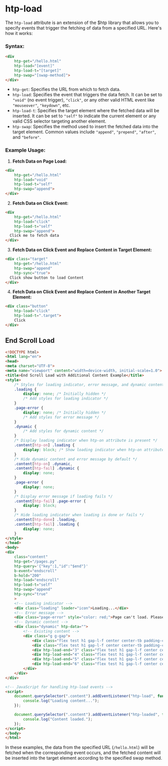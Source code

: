 # htp-load

The `htp-load` attribute is an extension of the $htp library that allows you to specify events that trigger the fetching of data from a specified URL. Here's how it works:

### Syntax:
```html
<div
    htp-get="/hello.html"
    htp-load="[event]"
    htp-load-t="[target]"
    htp-swap="[swap-method]">
</div>
```

- `htp-get`: Specifies the URL from which to fetch data.
- `htp-load`: Specifies the event that triggers the data fetch. It can be set to `"void"` (no event trigger), `"click"`, or any other valid HTML event like `"mouseover"`, `"keydown"`, etc.
- `htp-load-t`: Specifies the target element where the fetched data will be inserted. It can be set to `"self"` to indicate the current element or any valid CSS selector targeting another element.
- `htp-swap`: Specifies the method used to insert the fetched data into the target element. Common values include `"append"`, `"prepend"`, `"after"`, and `"before"`. 

### Example Usage:

1. **Fetch Data on Page Load:**
```html
<div
    htp-get="/hello.html"
    htp-load="void"
    htp-load-t="self"
    htp-swap="append">
</div>
```

2. **Fetch Data on Click Event:**
```html
<div 
    htp-get="/hello.html"
    htp-load="click"
    htp-load-t="self"
    htp-swap="append">
  Click me to fetch data
</div>
```

3. **Fetch Data on Click Event and Replace Content in Target Element:**
```html
<div class="target"
    htp-get="/hello.html"
    htp-swap="append"
    htp-sync="true">
  Click show button to load Content
</div>
```

4. **Fetch Data on Click Event and Replace Content in Another Target Element:**
```html
<div class="button"
    htp-load="click"
    htp-load-t=".target">
    Click
</div>
```

## End Scroll Load
```html
<!DOCTYPE html>
<html lang="en">
<head>
<meta charset="UTF-8">
<meta name="viewport" content="width=device-width, initial-scale=1.0">
<title>End Scroll Load with Additional Content Example</title>
<style>
    /* Styles for loading indicator, error message, and dynamic content */
    .loading {
        display: none; /* Initially hidden */
        /* Add styles for loading indicator */
    }
    .page-error {
        display: none; /* Initially hidden */
        /* Add styles for error message */
    }
    .dynamic {
        /* Add styles for dynamic content */
    }
    /* Display loading indicator when htp-on attribute is present */
    .content[htp-on] .loading {
        display: block; /* Show loading indicator when htp-on attribute is present */
    }
    /* Hide dynamic content and error message by default */
    .content[htp-on] .dynamic,
    .content[htp-fail] .dynamic {
        display: none;
    }
    .page-error {
        display: none;
    }
    /* Display error message if loading fails */
    .content[htp-fail] .page-error {
        display: block;
    }
    /* Hide loading indicator when loading is done or fails */
    .content[htp-done] .loading, 
    .content[htp-fail] .loading {
        display: none;
    }
</style>
</head>
<body>
<div 
    class="content"
    htp-get="/pages.py"
    htp-query='{"key":1,"id":"$end"}'  
    b-event="endscroll"  
    b-hold="200"    
    htp-load="endscroll" 
    htp-load-t="self" 
    htp-swap="append"  
    htp-sync="true"
    >
    <!-- Loading indicator -->
    <div class="loading" loader="icon">Loading...</div>
    <!-- Error message -->
    <div class="page-error" style="color: red;">Page can't load. Please try again!</div>
    <!-- Dynamic content -->
    <div class="dynamic" htp-data="">
        <!-- Existing content -->
        <div class="g g-gap">
            <div class="flex test h1 gap-l-f center center-tb padding-cnt">1</div>
            <div class="flex test h1 gap-l-f center center-tb padding-cnt">2</div>
            <div htp-load-end="3" class="flex test h1 gap-l-f center center-tb padding-cnt">3</div>
            <div htp-load-end="4" class="flex test h1 gap-l-f center center-tb padding-cnt">4</div>
            <div htp-load-end="5" class="flex test h1 gap-l-f center center-tb padding-cnt">5</div>
            <div htp-load-end="6" class="flex test h1 gap-l-f center center-tb padding-cnt">6</div>
        </div>
    </div>
</div>

<!-- JavaScript for handling htp-load events -->
<script>
    document.querySelector(".content").addEventListener("htp-load", function() {
        console.log("Loading content...");
    });

    document.querySelector(".content").addEventListener("htp-loaded", function() {
        console.log("Content loaded.");
    });
</script>
</body>
</html>


```



In these examples, the data from the specified URL (`/hello.html`) will be fetched when the corresponding event occurs, and the fetched content will be inserted into the target element according to the specified swap method.
